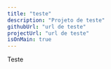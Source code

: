 ```yaml
---
title: "teste"
description: "Projeto de teste"
githubUrl: "url de teste"
projectUrl: "url de teste"
isOnMain: true
---
```


<p>Teste</p>
